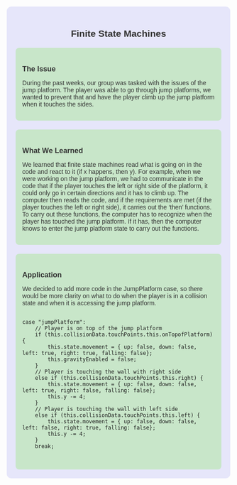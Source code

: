 <div style="background-color: #e6e6fa; padding: 20px; border-radius: 10px;">

<h2 style="font-family: Arial, sans-serif; color: #333; text-align: center;">Finite State Machines</h2>

<div style="background-color: #c8e6c9; padding: 15px; border-radius: 8px; margin-top: 20px;">

<h3 style="font-family: Arial, sans-serif; color: #333; margin-bottom: 10px;">The Issue</h3>

<p style="font-family: Arial, sans-serif; color: #333;">During the past weeks, our group was tasked with the issues of the jump platform. The player was able to go through jump platforms, we wanted to prevent that and have the player climb up the jump platform when it touches the sides.</p>

</div>

<div style="background-color: #c8e6c9; padding: 15px; border-radius: 8px; margin-top: 20px;">

<h3 style="font-family: Arial, sans-serif; color: #333; margin-bottom: 10px;">What We Learned</h3>

<p style="font-family: Arial, sans-serif; color: #333;">We learned that finite state machines read what is going on in the code and react to it (if x happens, then y). For example, when we were working on the jump platform, we had to communicate in the code that if the player touches the left or right side of the platform, it could only go in certain directions and it has to climb up. The computer then reads the code, and if the requirements are met (if the player touches the left or right side), it carries out the ‘then’ functions. To carry out these functions, the computer has to recognize when the player has touched the jump platform. If it has, then the computer knows to enter the jump platform state to carry out the functions.</p>

</div>

<div style="background-color: #c8e6c9; padding: 15px; border-radius: 8px; margin-top: 20px;">

<h3 style="font-family: Arial, sans-serif; color: #333; margin-bottom: 10px;">Application</h3>

<p style="font-family: Arial, sans-serif; color: #333;">We decided to add more code in the JumpPlatform case, so there would be more clarity on what to do when the player is in a collision state and when it is accessing the jump platform.</p>

<pre>
<code>
case "jumpPlatform":
    // Player is on top of the jump platform
    if (this.collisionData.touchPoints.this.onTopofPlatform) {
        this.state.movement = { up: false, down: false, left: true, right: true, falling: false};
        this.gravityEnabled = false;
    } 
    // Player is touching the wall with right side
    else if (this.collisionData.touchPoints.this.right) {
        this.state.movement = { up: false, down: false, left: true, right: false, falling: false};
        this.y -= 4;
    } 
    // Player is touching the wall with left side
    else if (this.collisionData.touchPoints.this.left) {
        this.state.movement = { up: false, down: false, left: false, right: true, falling: false};
        this.y -= 4;
    }
    break;
</code>
</pre>

</div>

</div>
